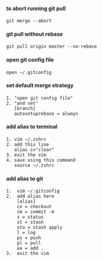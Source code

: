#### to abort running git pull

```
git merge --abort
```

#### git pull without rebase

```
git pull origin master --no-rebase
```

#### open git config file

```
open ~/.gitconfig
```

#### set default merge strategy

```
1. "open git config file"
2. "and set"
   [branch]
   autosetuprebase = always
```

#### add alias to terminal

```
1. vim ~/.zshrc
2. add this line
   alias c="clear"
3. exit the vim
4. save using this command
   source ~/.zshrc
```

#### add alias to git

```
1.  vim ~/.gitconfig
2.  add alias here
    [alias]
    co = checkout
    cm = commit -m
    s = status
    st = stash
    sta = stash apply
    l = log
    ps = push
    pl = pull
    aa = add .
3.  exit the vim
```
